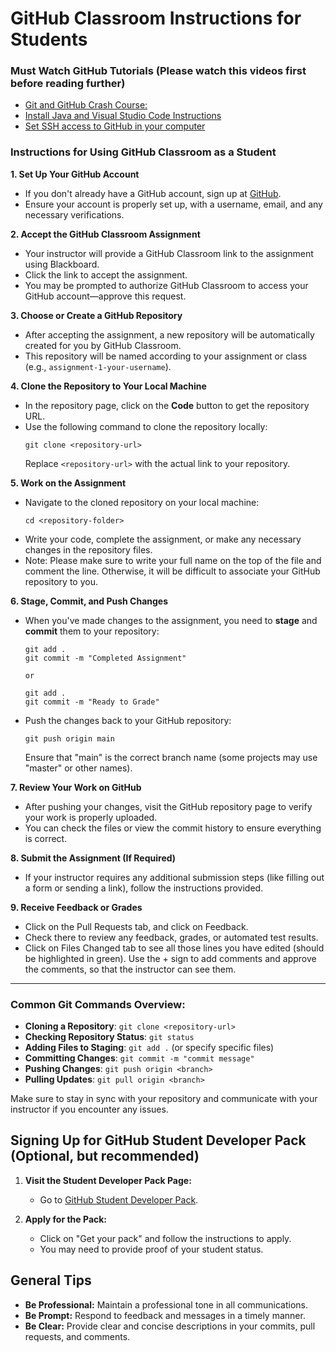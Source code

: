 # GitHub Classroom Instructions for Students

### Must Watch GitHub Tutorials (Please watch this videos first before reading further)
- [Git and GitHub Crash Course:](https://www.youtube.com/watch?v=RGOj5yH7evk)
- [Install Java and Visual Studio Code Instructions](https://www.youtube.com/watch?v=BB0gZFpukJU)
- [Set SSH access to GitHub in your computer](https://www.youtube.com/watch?v=snCP3c7wXw0)


### Instructions for Using GitHub Classroom as a Student

**1. Set Up Your GitHub Account**
- If you don't already have a GitHub account, sign up at [GitHub](https://github.com/).
- Ensure your account is properly set up, with a username, email, and any necessary verifications.
  
**2. Accept the GitHub Classroom Assignment**
- Your instructor will provide a GitHub Classroom link to the assignment using Blackboard.
- Click the link to accept the assignment.
- You may be prompted to authorize GitHub Classroom to access your GitHub account—approve this request.

**3. Choose or Create a GitHub Repository**
- After accepting the assignment, a new repository will be automatically created for you by GitHub Classroom.
- This repository will be named according to your assignment or class (e.g., `assignment-1-your-username`).
  
**4. Clone the Repository to Your Local Machine**
- In the repository page, click on the **Code** button to get the repository URL.
- Use the following command to clone the repository locally:
  ```
  git clone <repository-url>
  ```
  Replace `<repository-url>` with the actual link to your repository.

**5. Work on the Assignment**
- Navigate to the cloned repository on your local machine:
  ```
  cd <repository-folder>
  ```
- Write your code, complete the assignment, or make any necessary changes in the repository files.
- Note: Please make sure to write your full name on the top of the file and comment the line. Otherwise, it will be difficult to associate your GitHub repository to you. 

**6. Stage, Commit, and Push Changes**
- When you've made changes to the assignment, you need to **stage** and **commit** them to your repository:
  ```
  git add .
  git commit -m "Completed Assignment"

  or

  git add .
  git commit -m "Ready to Grade"
  ```

- Push the changes back to your GitHub repository:
  ```
  git push origin main
  ```
  Ensure that "main" is the correct branch name (some projects may use "master" or other names).

**7. Review Your Work on GitHub**
- After pushing your changes, visit the GitHub repository page to verify your work is properly uploaded.
- You can check the files or view the commit history to ensure everything is correct.

**8. Submit the Assignment (If Required)**
- If your instructor requires any additional submission steps (like filling out a form or sending a link), follow the instructions provided.

**9. Receive Feedback or Grades**
- Click on the Pull Requests tab, and click on Feedback. 
- Check there to review any feedback, grades, or automated test results.
- Click on Files Changed tab to see all those lines you have edited (should be highlighted in green). Use the + sign to add comments and approve the comments, so that the instructor can see them. 


---

### Common Git Commands Overview:
- **Cloning a Repository**: `git clone <repository-url>`
- **Checking Repository Status**: `git status`
- **Adding Files to Staging**: `git add .` (or specify specific files)
- **Committing Changes**: `git commit -m "commit message"`
- **Pushing Changes**: `git push origin <branch>`
- **Pulling Updates**: `git pull origin <branch>`


Make sure to stay in sync with your repository and communicate with your instructor if you encounter any issues.



## Signing Up for GitHub Student Developer Pack (Optional, but recommended)

1. **Visit the Student Developer Pack Page:**
    - Go to [GitHub Student Developer Pack](https://education.github.com/pack).

2. **Apply for the Pack:**
    - Click on "Get your pack" and follow the instructions to apply.
    - You may need to provide proof of your student status.


## General Tips

- **Be Professional:** Maintain a professional tone in all communications.
- **Be Prompt:** Respond to feedback and messages in a timely manner.
- **Be Clear:** Provide clear and concise descriptions in your commits, pull requests, and comments.
